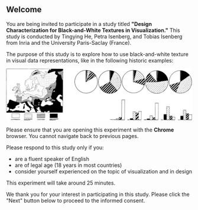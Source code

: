 ## Welcome

You are being invited to participate in a study titled **"Design Characterization for Black-and-White Textures in Visualization."** This study is conducted by Tingying He, Petra Isenberg, and Tobias Isenberg from Inria and the University Paris-Saclay (France).

The purpose of this study is to explore how to use black-and-white texture in visual data representations, like in the following historic examples:

![Charts with black and white textures](/pattern-design-study/assets/img/welcome_teaser.png)

Please ensure that you are opening this experiment with the **Chrome** browser. You cannot navigate back to previous pages.

Please respond to this study only if you:

- are a fluent speaker of English
- are of legal age (18 years in most countries)
- consider yourself experienced on the topic of visualization and in design

This experiment will take around 25 minutes.

We thank you for your interest in participating in this study. Please click the "Next" button below to proceed to the informed consent.


    